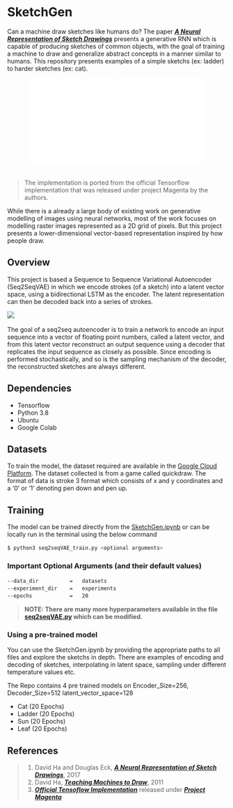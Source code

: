 # SketchGen

Can a machine draw sketches like humans do? The paper [***A Neural Representation of Sketch Drawings***](https://arxiv.org/abs/1704.03477) presents a generative RNN which is capable of producing sketches of common objects, with the goal of training a machine to draw and generalize abstract concepts in a manner similar to humans. This repository presents examples of a simple sketchs (ex: ladder) to harder sketches (ex: cat).

<div align="center">
<img align="center" width="200" height="200" src="animations/animation_ladder0.gif"> 
<img align="center" width="200" height="200" src="animations/animation_cat0.gif">
</div>
<br>

> The implementation is ported from the official Tensorflow implementation that was released under project Magenta by the authors.

While there is a already a large body of existing work on generative modelling of images using neural networks, most of the work focuses on modelling raster images represented as a 2D grid of pixels. But this project presents a lower-dimensional vector-based representation inspired by how people draw.



## Overview
This project is based a Sequence to Sequence Variational Autoencoder (Seq2SeqVAE) in which we encode strokes (of a sketch) into a latent vector space, using a bidirectional LSTM as the encoder. The latent representation can then be decoded back into a series of strokes.

![](https://1.bp.blogspot.com/-iuML0km0cv0/WO6U0ukCaYI/AAAAAAAABt0/wsBg174LgtQslJgG2Q6jKeOTFP1EH3o3ACLcB/s1600/sketch_rnn.png)

The goal of a seq2seq autoencoder is to train a network to encode an input sequence into a vector of floating point numbers, called a latent vector, and from this latent vector reconstruct an output sequence using a decoder that replicates the input sequence as closely as possible. Since encoding is performed stochastically, and so is the sampling mechanism of the decoder, the reconstructed sketches are always different.

## Dependencies
- Tensorflow
- Python 3.8
- Ubuntu
- Google Colab

## Datasets
To train the model, the dataset required are available in the [Google Cloud Platform](https://console.cloud.google.com/storage/browser/quickdraw_dataset/sketchrnn). The dataset collected is from a game called quickdraw. The format of data is stroke 3 format which consists of x and y coordinates and a ‘0’ or ‘1’ denoting pen down and pen up.

## Training
The model can be trained directly from the [SketchGen.ipynb](SketchGen.ipynb) or can be locally run in the terminal using the below command

```bash
$ python3 seq2seqVAE_train.py <optional arguments>
```

### Important Optional Arguments (and their default values)
```bash
--data_dir          =   datasets
--experiment_dir    =   experiments
--epochs            =   20
```
> **NOTE: There are many more hyperparameters available in the file [seq2seqVAE.py](seq2seqVAE.py) which can be modified.**

### Using a pre-trained model
You can use the SketchGen.ipynb by providing the appropriate paths to all files and explore the sketchs in depth. There are examples of encoding and decoding of sketches, interpolating in latent space, sampling under different temperature values etc.

The Repo contains 4 pre trained models on Encoder_Size=256, Decoder_Size=512 latent_vector_space=128

- Cat (20 Epochs)
- Ladder (20 Epochs)
- Sun (20 Epochs)
- Leaf (20 Epochs)

## References
>1. David Ha and Douglas Eck, [***A Neural Representation of Sketch Drawings***](https://arxiv.org/abs/1704.03477), 2017
>2. David Ha, [***Teaching Machines to Draw***](https://ai.googleblog.com/2017/04/teaching-machines-to-draw.html), 2011
>3. [***Official Tensoflow Implementation***](https://github.com/magenta/magenta/tree/master/magenta/models/sketch_rnn) released under [***Project Magenta***](https://magenta.tensorflow.org/)